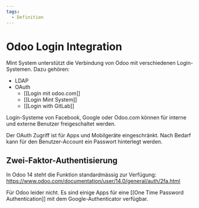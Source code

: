 ```yaml
---
tags:
  - Definition
---
```


# Odoo Login Integration

Mint System unterstützt die Verbindung von Odoo mit verschiedenen Login-Systemen. Dazu gehören:

- LDAP
- OAuth
  - [[Login mit odoo.com]]
  - [[Login Mint System]]
  - [[Login with GitLab]]

Login-Systeme von Facebook, Google oder Odoo.com können für interne und externe Benutzer freigeschaltet werden.

Der OAuth Zugriff ist für Apps und Mobilgeräte eingeschränkt. Nach Bedarf kann für den Benutzer-Account ein Passwort hinterlegt werden.

## Zwei-Faktor-Authentisierung

In Odoo 14 steht die Funktion standardmässig zur Verfügung: <https://www.odoo.com/documentation/user/14.0/general/auth/2fa.html>

Für Odoo leider nicht. Es sind einige Apps für eine [[One Time Password Authentication]] mit dem Google-Authenticator verfügbar.
